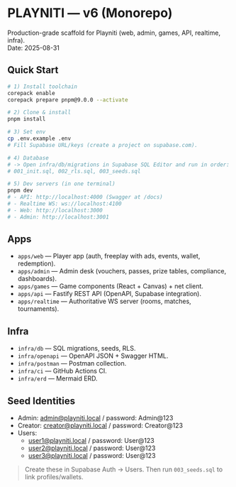 # PLAYNITI — v6 (Monorepo)

Production-grade scaffold for Playniti (web, admin, games, API, realtime, infra).  
Date: 2025-08-31

## Quick Start

```bash
# 1) Install toolchain
corepack enable
corepack prepare pnpm@9.0.0 --activate

# 2) Clone & install
pnpm install

# 3) Set env
cp .env.example .env
# Fill Supabase URL/keys (create a project on supabase.com).

# 4) Database
# -> Open infra/db/migrations in Supabase SQL Editor and run in order:
# 001_init.sql, 002_rls.sql, 003_seeds.sql

# 5) Dev servers (in one terminal)
pnpm dev
# - API: http://localhost:4000 (Swagger at /docs)
# - Realtime WS: ws://localhost:4100
# - Web: http://localhost:3000
# - Admin: http://localhost:3001
```

## Apps
- `apps/web` — Player app (auth, freeplay with ads, events, wallet, redemption).
- `apps/admin` — Admin desk (vouchers, passes, prize tables, compliance, dashboards).
- `apps/games` — Game components (React + Canvas) + net client.
- `apps/api` — Fastify REST API (OpenAPI, Supabase integration).
- `apps/realtime` — Authoritative WS server (rooms, matches, tournaments).

## Infra
- `infra/db` — SQL migrations, seeds, RLS.
- `infra/openapi` — OpenAPI JSON + Swagger HTML.
- `infra/postman` — Postman collection.
- `infra/ci` — GitHub Actions CI.
- `infra/erd` — Mermaid ERD.

## Seed Identities
- Admin: admin@playniti.local / password: Admin@123
- Creator: creator@playniti.local / password: Creator@123
- Users:
  - user1@playniti.local / password: User@123
  - user2@playniti.local / password: User@123
  - user3@playniti.local / password: User@123

> Create these in Supabase Auth → Users. Then run `003_seeds.sql` to link profiles/wallets.
